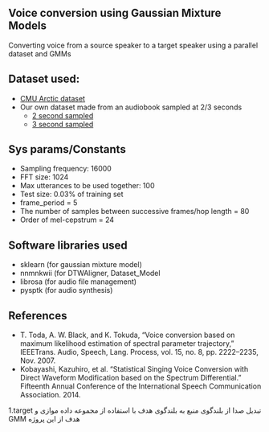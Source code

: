## Voice conversion using Gaussian Mixture Models

Converting voice from a source speaker to a target speaker using a parallel dataset and GMMs

## Dataset used:
* [CMU Arctic dataset](http://www.festvox.org/cmu_arctic/)
* Our own dataset made from an audiobook sampled at 2/3 seconds
  * [2 second sampled](https://drive.google.com/file/d/1QR0qBOz19NCH-HyXk_7wcZyTJ5w7VHts/view?usp=sharing)
  * [3 second sampled](https://drive.google.com/file/d/13ynWXriqJtkKbRslKrm7uck7KVIFjZOo/view?usp=sharing) 

## Sys params/Constants

* Sampling frequency: 16000
* FFT size: 1024
* Max utterances to be used together: 100
* Test size: 0.03% of training set
* frame_period = 5
* The number of samples between successive frames/hop length = 80
* Order of mel-cepstrum = 24

## Software libraries used

* sklearn (for gaussian mixture model)
* nnmnkwii (for DTWAligner, Dataset_Model
* librosa (for audio file management)
* pysptk (for audio synthesis)

## References

* T. Toda, A. W. Black, and K. Tokuda, “Voice conversion based on maximum likelihood estimation of spectral parameter trajectory,” IEEETrans. Audio, Speech, Lang. Process, vol. 15, no. 8, pp. 2222–2235, Nov. 2007.
* Kobayashi, Kazuhiro, et al. “Statistical Singing Voice Conversion with Direct Waveform Modification based on the Spectrum Differential.” Fifteenth Annual Conference of the International Speech Communication Association. 2014.

1.target
تبدیل صدا از بلندگوی منبع به بلندگوی هدف با استفاده از مجموعه داده موازی و GMM هدف از این پروژه


